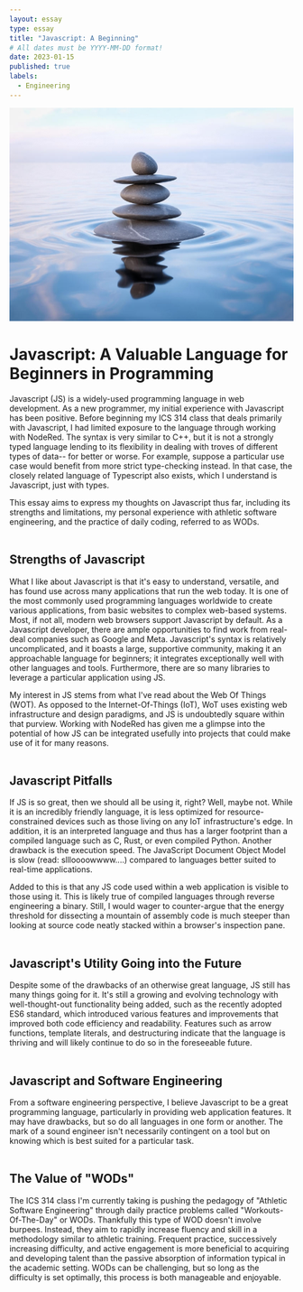 ```yaml
---
layout: essay
type: essay
title: "Javascript: A Beginning"
# All dates must be YYYY-MM-DD format!
date: 2023-01-15
published: true
labels:
  - Engineering
---
```


![Water Stones](/img/essayPics/water_stones.jpeg)

# Javascript: A Valuable Language for Beginners in Programming
Javascript (JS) is a widely-used programming language in web development.  As a new programmer, my initial experience with Javascript has been positive.  Before beginning my ICS 314 class that deals primarily with Javascript, I had limited exposure to the language through working with NodeRed.  The syntax is very similar to C++, but it is not a strongly typed language lending to its flexibility in dealing with troves of different types of data-- for better or worse.  For example, suppose a particular use case would benefit from more strict type-checking instead.  In that case, the closely related language of Typescript also exists, which I understand is Javascript, just with types.  

This essay aims to express my thoughts on Javascript thus far, including its strengths and limitations, my personal experience with athletic software engineering, and the practice of daily coding, referred to as WODs.
<br></br>

## Strengths of Javascript
What I like about Javascript is that it's easy to understand, versatile, and has found use across many applications that run the web today.  It is one of the most commonly used programming languages worldwide to create various applications, from basic websites to complex web-based systems.  Most, if not all, modern web browsers support Javascript by default.  As a Javascript developer, there are ample opportunities to find work from real-deal companies such as Google and Meta.  Javascript's syntax is relatively uncomplicated, and it boasts a large, supportive community, making it an approachable language for beginners; it integrates exceptionally well with other languages and tools.  Furthermore, there are so many libraries to leverage a particular application using JS.

My interest in JS stems from what I've read about the Web Of Things (WOT).  As opposed to the Internet-Of-Things (IoT), WoT uses existing web infrastructure and design paradigms, and JS is undoubtedly square within that purview.  Working with NodeRed has given me a glimpse into the potential of how JS can be integrated usefully into projects that could make use of it for many reasons.
<br></br>

## Javascript Pitfalls
If JS is so great, then we should all be using it, right?  Well, maybe not.  While it is an incredibly friendly language, it is less optimized for resource-constrained devices such as those living on any IoT infrastructure's edge.  In addition, it is an interpreted language and thus has a larger footprint than a compiled language such as C, Rust, or even compiled Python.  Another drawback is the execution speed.  The JavaScript Document Object Model is slow (read: sllloooowwww....) compared to languages better suited to real-time applications.

Added to this is that any JS code used within a web application is visible to those using it.  This is likely true of compiled languages through reverse engineering a binary.  Still, I would wager to counter-argue that the energy threshold for dissecting a mountain of assembly code is much steeper than looking at source code neatly stacked within a browser's inspection pane.
<br></br>

## Javascript's Utility Going into the Future
Despite some of the drawbacks of an otherwise great language, JS still has many things going for it.  It's still a growing and evolving technology with well-thought-out functionality being added, such as the recently adopted ES6 standard, which introduced various features and improvements that improved both code efficiency and readability.  Features such as arrow functions, template literals, and destructuring indicate that the language is thriving and will likely continue to do so in the foreseeable future.
<br></br>

## Javascript and Software Engineering
From a software engineering perspective, I believe Javascript to be a great programming language, particularly in providing web application features.  It may have drawbacks, but so do all languages in one form or another.  The mark of a sound engineer isn't necessarily contingent on a tool but on knowing which is best suited for a particular task.
<br></br>

## The Value of "WODs"
The ICS 314 class I'm currently taking is pushing the pedagogy of "Athletic Software Engineering" through daily practice problems called "Workouts-Of-The-Day" or WODs.  Thankfully this type of WOD doesn't involve burpees.  Instead, they aim to rapidly increase fluency and skill in a methodology similar to athletic training.  Frequent practice, successively increasing difficulty, and active engagement is more beneficial to acquiring and developing talent than the passive absorption of information typical in the academic setting.  WODs can be challenging, but so long as the difficulty is set optimally, this process is both manageable and enjoyable.
<br></br>

